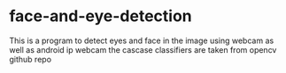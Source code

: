 # face-and-eye-detection
This is a program to detect eyes and face in the image using webcam as well as android ip webcam
the cascase classifiers are taken from opencv github repo
